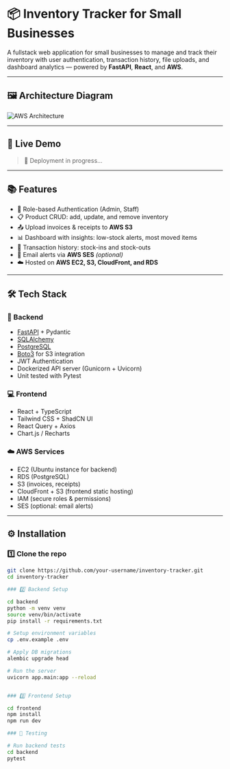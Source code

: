 # 📦 Inventory Tracker for Small Businesses

A fullstack web application for small businesses to manage and track their inventory with user authentication, transaction history, file uploads, and dashboard analytics — powered by **FastAPI**, **React**, and **AWS**.

---

## 🖼️ Architecture Diagram

![AWS Architecture](./A_diagram_of_an_Inventory_Tracker_application_arch.png)

---

## 🚀 Live Demo

> 🚧 Deployment in progress...

---

## 📚 Features

- 👥 Role-based Authentication (Admin, Staff)
- 📋 Product CRUD: add, update, and remove inventory
- 📤 Upload invoices & receipts to **AWS S3**
- 📊 Dashboard with insights: low-stock alerts, most moved items
- 🧾 Transaction history: stock-ins and stock-outs
- 📧 Email alerts via **AWS SES** *(optional)*
- ☁️ Hosted on **AWS EC2, S3, CloudFront, and RDS**

---

## 🛠️ Tech Stack

### 🔧 Backend
- [FastAPI](https://fastapi.tiangolo.com/) + Pydantic
- [SQLAlchemy](https://www.sqlalchemy.org/)
- [PostgreSQL](https://aws.amazon.com/rds/)
- [Boto3](https://boto3.amazonaws.com/v1/documentation/api/latest/index.html) for S3 integration
- JWT Authentication
- Dockerized API server (Gunicorn + Uvicorn)
- Unit tested with Pytest

### 💻 Frontend
- React + TypeScript
- Tailwind CSS + ShadCN UI
- React Query + Axios
- Chart.js / Recharts

### ☁️ AWS Services
- EC2 (Ubuntu instance for backend)
- RDS (PostgreSQL)
- S3 (invoices, receipts)
- CloudFront + S3 (frontend static hosting)
- IAM (secure roles & permissions)
- SES (optional: email alerts)

---

## ⚙️ Installation

### 1️⃣ Clone the repo
```bash
git clone https://github.com/your-username/inventory-tracker.git
cd inventory-tracker

### 2️⃣ Backend Setup

cd backend
python -m venv venv
source venv/bin/activate
pip install -r requirements.txt

# Setup environment variables
cp .env.example .env

# Apply DB migrations
alembic upgrade head

# Run the server
uvicorn app.main:app --reload


### 3️⃣ Frontend Setup

cd frontend
npm install
npm run dev

### 🧪 Testing

# Run backend tests
cd backend
pytest